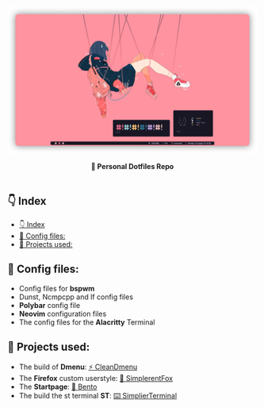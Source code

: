 ![image](assets/head.png)

<div align="center">
    <b>🌱 Personal Dotfiles Repo</b>
</div>

<br>

## 👇 Index
- [👇 Index](#-index)
- [🎨 Config files:](#-config-files)
- [🚀 Projects used:](#-projects-used)

## 🎨 Config files:

- Config files for **bspwm**
- Dunst, Ncmpcpp and lf config files
- **Polybar** config file
- **Neovim** configuration files
- The config files for the **Alacritty** Terminal

## 🚀 Projects used:

- The build of **Dmenu**: [⚡ CleanDmenu](https://github.com/MiguelRAvila/CleanDmenu)
- The **Firefox** custom userstyle: [🦊 SimplerentFox](https://github.com/MiguelRAvila/SimplerentFox)
- The **Startpage**: [🍱 Bento](https://github.com/MiguelRAvila/Bento)
- The build the st terminal **ST**: [⌨️ SimplierTerminal](https://github.com/MiguelRAvila/SimplierTerminal)
